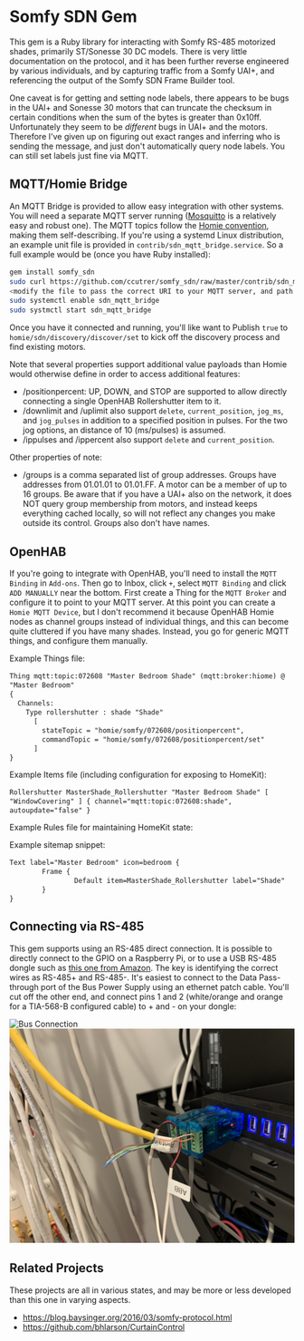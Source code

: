 # Somfy SDN Gem

This gem is a Ruby library for interacting with Somfy RS-485 motorized shades,
primarily ST/Sonesse 30 DC models. There is very little documentation on the
protocol, and it has been further reverse engineered by various individuals,
and by capturing traffic from a Somfy UAI+, and referencing the output of the
Somfy SDN Frame Builder tool.

One caveat is for getting and setting node labels, there appears to be bugs
in the UAI+ and Sonesse 30 motors that can truncate the checksum in certain
conditions when the sum of the bytes is greater than 0x10ff. Unfortunately
they seem to be _different_ bugs in UAI+ and the motors. Therefore I've
given up on figuring out exact ranges and inferring who is sending the
message, and just don't automatically query node labels. You can still set
labels just fine via MQTT.

## MQTT/Homie Bridge

An MQTT Bridge is provided to allow easy integration with other systems. You
will need a separate MQTT server running ([Mosquitto](https://mosquitto.org) is
a relatively easy and robust one). The MQTT topics follow the [Homie
convention](https://homieiot.github.io), making them self-describing. If you're
using a systemd Linux distribution, an example unit file is provided in
`contrib/sdn_mqtt_bridge.service`. So a full example would be (once you have
Ruby installed):

```sh
gem install somfy_sdn
sudo curl https://github.com/ccutrer/somfy_sdn/raw/master/contrib/sdn_mqtt_bridge.service > /etc/systemd/system
<modify the file to pass the correct URI to your MQTT server, and path to RS-485 device>
sudo systemctl enable sdn_mqtt_bridge
sudo systmctl start sdn_mqtt_bridge
```

Once you have it connected and running, you'll like want to Publish `true` to
`homie/sdn/discovery/discover/set` to kick off the discovery process and find
existing motors.

Note that several properties support additional value payloads than Homie would
otherwise define in order to access additional features:

 * <node>/positionpercent: UP, DOWN, and STOP are supported to allow directly
   connecting a single OpenHAB Rollershutter item to it.
 * <node>/downlimit and <node>/uplimit also support `delete`,
   `current_position`, `jog_ms`, and `jog_pulses` in addition to a specified
   position in pulses. For the two jog options, an distance of 10 (ms/pulses)
   is assumed.
 * <node>/ip<number>pulses and <node>/ip<number>percent also support `delete`
   and `current_position`.

Other properties of note:
 * <node>/groups is a comma separated list of group addresses. Groups have
   addresses from 01.01.01 to 01.01.FF. A motor can be a member of up to 16
   groups. Be aware that if you have a UAI+ also on the network, it does
   NOT query group membership from motors, and instead keeps everything cached
   locally, so will not reflect any changes you make outside its control.
   Groups also don't have names.

## OpenHAB
If you're going to integrate with OpenHAB, you'll need to install the
`MQTT Binding` in `Add-ons`. Then go to Inbox, click `+`, select `MQTT Binding`
and click `ADD MANUALLY` near the bottom. First create a Thing for the
`MQTT Broker` and configure it to point to your MQTT server. At this point you
can create a `Homie MQTT Device`, but I don't recommend it because OpenHAB
Homie nodes as channel groups instead of individual things, and this can become
quite cluttered if you have many shades. Instead, you go for generic MQTT
things, and configure them manually.

Example Things file:
```
Thing mqtt:topic:072608 "Master Bedroom Shade" (mqtt:broker:hiome) @ "Master Bedroom"
{
  Channels:
    Type rollershutter : shade "Shade"
      [
        stateTopic = "homie/somfy/072608/positionpercent",
        commandTopic = "homie/somfy/072608/positionpercent/set"
      ]
}
```

Example Items file (including configuration for exposing to HomeKit):

```
Rollershutter MasterShade_Rollershutter "Master Bedroom Shade" [ "WindowCovering" ] { channel="mqtt:topic:072608:shade", autoupdate="false" }
```

Example Rules file for maintaining HomeKit state:

Example sitemap snippet:
```
Text label="Master Bedroom" icon=bedroom {
        Frame {
                Default item=MasterShade_Rollershutter label="Shade"
        }
}
```

## Connecting via RS-485

This gem supports using an RS-485 direct connection. It is possible to directly
connect to the GPIO on a Raspberry Pi, or to use a USB RS-485 dongle such as
[this one from Amazon](https://www.amazon.com/gp/product/B07B416CPK).
The key is identifying the correct wires as RS-485+ and RS-485-.
It's easiest to connect to the Data Pass-through port of the Bus Power Supply
using an ethernet patch cable. You'll cut off the other end, and connect pins
1 and 2 (white/orange and orange for a TIA-568-B configured cable) to + and -
on your dongle:

![Bus Connection](doc/busconnection.jpg)
![RS-485 Dongle](doc/rs485dongle.jpg)

## Related Projects

These projects are all in various states, and may be more or less developed than this one in varying aspects.

 * https://blog.baysinger.org/2016/03/somfy-protocol.html
 * https://github.com/bhlarson/CurtainControl
